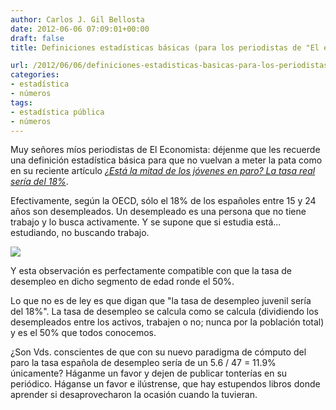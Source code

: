 ```yaml
---
author: Carlos J. Gil Bellosta
date: 2012-06-06 07:09:01+00:00
draft: false
title: Definiciones estadísticas básicas (para los periodistas de "El economista")

url: /2012/06/06/definiciones-estadisticas-basicas-para-los-periodistas-de-el-economista/
categories:
- estadística
- números
tags:
- estadística pública
- números
---
```


Muy señores míos periodistas de El Economista: déjenme que les recuerde una definición estadística básica para que no vuelvan a meter la pata como en su reciente artículo _[¿Está la mitad de los jóvenes en paro? La tasa real sería del 18%](http://www.eleconomista.es/economia/noticias/4019425/06/12/Esta-la-mitad-de-los-jovenes-espanoles-en-paro-El-dato-es-enganoso-la-tasa-seria-del-18.html)_.

Efectivamente, según la OECD, sólo el 18% de los españoles entre 15 y 24 años son desempleados. Un desempleado es una persona que no tiene trabajo y lo busca activamente. Y se supone que si estudia está... estudiando, no buscando trabajo.


[![](/wp-uploads/2012/06/BeattieBlog2new2.gif)
](/wp-uploads/2012/06/BeattieBlog2new2.gif)


Y esta observación es perfectamente compatible con que la tasa de desempleo en dicho segmento de edad ronde el 50%.

Lo que no es de ley es que digan que "la tasa de desempleo juvenil sería del 18%". La tasa de desempleo se calcula como se calcula (dividiendo los desempleados entre los activos, trabajen o no; nunca por la población total) y es el 50% que todos conocemos.

¿Son Vds. conscientes de que con su nuevo paradigma de cómputo del paro la tasa española de desempleo sería de un 5.6 / 47 = 11.9% únicamente? Háganme un favor y dejen de publicar tonterías en su periódico. Háganse un favor e ilústrense, que hay estupendos libros donde aprender si desaprovecharon la ocasión cuando la tuvieran.
